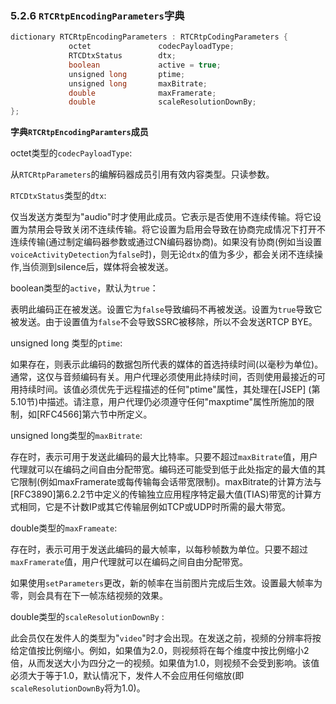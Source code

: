 ### 5.2.6 `RTCRtpEncodingParameters`字典

```java
dictionary RTCRtpEncodingParameters : RTCRtpCodingParameters {
             octet               codecPayloadType;
             RTCDtxStatus        dtx;
             boolean             active = true;
             unsigned long       ptime;
             unsigned long       maxBitrate;
             double              maxFramerate;
             double              scaleResolutionDownBy;
};
```

**字典`RTCRtpEncodingParamters`成员**

octet类型的`codecPayloadType`:

从`RTCRtpParameters`的编解码器成员引用有效内容类型。只读参数。

`RTCDtxStatus`类型的`dtx`:

仅当发送方类型为"audio"时才使用此成员。它表示是否使用不连续传输。将它设置为禁用会导致关闭不连续传输。将它设置为启用会导致在协商完成情况下打开不连续传输(通过制定编码器参数或通过CN编码器协商)。如果没有协商(例如当设置`voiceActivityDetection`为`false`时)，则无论`dtx`的值为多少，都会关闭不连续操作,当侦测到silence后，媒体将会被发送。

boolean类型的`active`，默认为`true`：

表明此编码正在被发送。设置它为`false`导致编码不再被发送。设置为`true`导致它被发送。由于设置值为`false`不会导致SSRC被移除，所以不会发送RTCP BYE。

unsigned long 类型的`ptime`:

如果存在，则表示此编码的数据包所代表的媒体的首选持续时间(以毫秒为单位)。通常，这仅与音频编码有关。用户代理必须使用此持续时间，否则使用最接近的可用持续时间。该值必须优先于远程描述的任何"ptime"属性，其处理在[JSEP] (第5.10节)中描述。请注意，用户代理仍必须遵守任何"maxptime"属性所施加的限制，如[RFC4566]第六节中所定义。

unsigned long类型的`maxBitrate`:

存在时，表示可用于发送此编码的最大比特率。只要不超过`maxBitrate`值，用户代理就可以在编码之间自由分配带宽。编码还可能受到低于此处指定的最大值的其它限制(例如maxFramerate或每传输每会话带宽限制)。maxBitrate的计算方法与[RFC3890]第6.2.2节中定义的传输独立应用程序特定最大值(TIAS)带宽的计算方式相同，它是不计数IP或其它传输层例如TCP或UDP时所需的最大带宽。

double类型的`maxFrameate`:

存在时，表示可用于发送此编码的最大帧率，以每秒帧数为单位。只要不超过`maxFramerate`值，用户代理就可以在编码之间自由分配带宽。

如果使用`setParameters`更改，新的帧率在当前图片完成后生效。设置最大帧率为零，则会具有在下一帧冻结视频的效果。

double类型的`scaleResolutionDownBy` :

此会员仅在发件人的类型为"`video`"时才会出现。在发送之前，视频的分辨率将按给定值按比例缩小。例如，如果值为2.0，则视频将在每个维度中按比例缩小2倍，从而发送大小为四分之一的视频。如果值为1.0，则视频不会受到影响。该值必须大于等于1.0，默认情况下，发件人不会应用任何缩放(即`scaleResolutionDownBy`将为1.0)。



